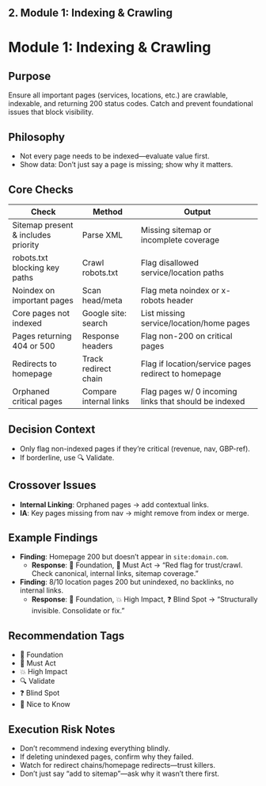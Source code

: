 ## 2. **Module 1: Indexing & Crawling**

# Module 1: Indexing & Crawling

## Purpose
Ensure all important pages (services, locations, etc.) are crawlable, indexable, and returning 200 status codes. Catch and prevent foundational issues that block visibility.

## Philosophy
- Not every page needs to be indexed—evaluate value first.
- Show data: Don’t just say a page is missing; show why it matters.

## Core Checks

| Check                                   | Method               | Output                                                             |
|-----------------------------------------|----------------------|--------------------------------------------------------------------|
| Sitemap present & includes priority     | Parse XML            | Missing sitemap or incomplete coverage                             |
| robots.txt blocking key paths           | Crawl robots.txt     | Flag disallowed service/location paths                             |
| Noindex on important pages              | Scan head/meta       | Flag meta noindex or x-robots header                               |
| Core pages not indexed                  | Google site: search  | List missing service/location/home pages                           |
| Pages returning 404 or 500             | Response headers     | Flag non-200 on critical pages                                     |
| Redirects to homepage                  | Track redirect chain | Flag if location/service pages redirect to homepage                |
| Orphaned critical pages                | Compare internal links| Flag pages w/ 0 incoming links that should be indexed              |

## Decision Context
- Only flag non-indexed pages if they’re critical (revenue, nav, GBP-ref).
- If borderline, use 🔍 Validate.

## Crossover Issues
- **Internal Linking**: Orphaned pages → add contextual links.
- **IA**: Key pages missing from nav → might remove from index or merge.

## Example Findings
- **Finding**: Homepage 200 but doesn’t appear in `site:domain.com`.
  - **Response**: 🧱 Foundation, 📌 Must Act → “Red flag for trust/crawl. Check canonical, internal links, sitemap coverage.”
- **Finding**: 8/10 location pages 200 but unindexed, no backlinks, no internal links.
  - **Response**: 🧱 Foundation, 💥 High Impact, ❓ Blind Spot → “Structurally invisible. Consolidate or fix.”

## Recommendation Tags
- 🧱 Foundation
- 📌 Must Act
- 💥 High Impact
- 🔍 Validate
- ❓ Blind Spot
- 📎 Nice to Know

## Execution Risk Notes
- Don’t recommend indexing everything blindly.
- If deleting unindexed pages, confirm why they failed.
- Watch for redirect chains/homepage redirects—trust killers.
- Don’t just say “add to sitemap”—ask why it wasn’t there first.
